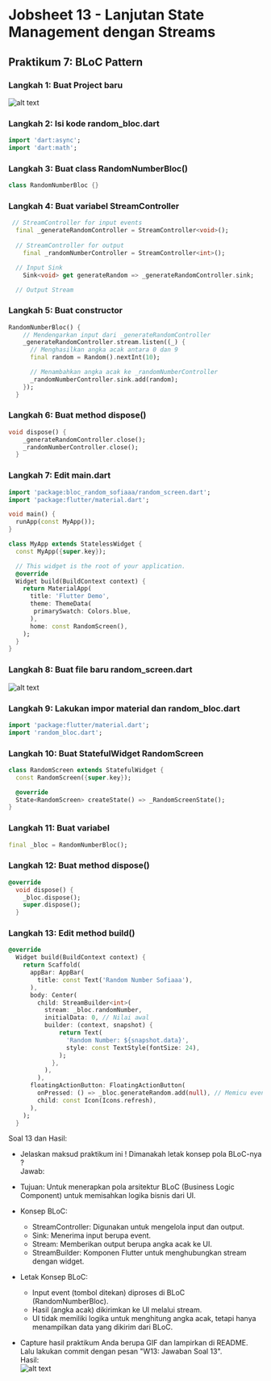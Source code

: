 # Jobsheet 13 - Lanjutan State Management dengan Streams        

## Praktikum 7: BLoC Pattern        

### Langkah 1: Buat Project baru        
![alt text](images/P7L1.png)        

### Langkah 2: Isi kode random_bloc.dart        
``` dart        
import 'dart:async';
import 'dart:math';
```     

### Langkah 3: Buat class RandomNumberBloc()        
``` dart        
class RandomNumberBloc {}
```     

### Langkah 4: Buat variabel StreamController       
``` dart        
 // StreamController for input events
  final _generateRandomController = StreamController<void>();
  
  // StreamController for output
    final _randomNumberController = StreamController<int>();

  // Input Sink
    Sink<void> get generateRandom => _generateRandomController.sink;

  // Output Stream
```     

### Langkah 5: Buat constructor     
``` dart        
RandomNumberBloc() {
    // Mendengarkan input dari _generateRandomController
    _generateRandomController.stream.listen((_) {
      // Menghasilkan angka acak antara 0 dan 9
      final random = Random().nextInt(10);

      // Menambahkan angka acak ke _randomNumberController
      _randomNumberController.sink.add(random);
    });
  }     
```     

### Langkah 6: Buat method dispose()        
``` dart        
void dispose() {
    _generateRandomController.close();
    _randomNumberController.close();
  }
```     

### Langkah 7: Edit main.dart       
``` dart        
import 'package:bloc_random_sofiaaa/random_screen.dart';
import 'package:flutter/material.dart';

void main() {
  runApp(const MyApp());
}

class MyApp extends StatelessWidget {
  const MyApp({super.key});

  // This widget is the root of your application.
  @override
  Widget build(BuildContext context) {
    return MaterialApp(
      title: 'Flutter Demo',
      theme: ThemeData(
       primarySwatch: Colors.blue,
      ),
      home: const RandomScreen(),
    );
  }
}
```     

### Langkah 8: Buat file baru random_screen.dart        
![alt text](images/P7L8.png)        

### Langkah 9: Lakukan impor material dan random_bloc.dart      
``` dart        
import 'package:flutter/material.dart';
import 'random_bloc.dart';      
```     

### Langkah 10: Buat StatefulWidget RandomScreen
``` dart        
class RandomScreen extends StatefulWidget {
  const RandomScreen({super.key});

  @override
  State<RandomScreen> createState() => _RandomScreenState();
}       
```     

### Langkah 11: Buat variabel       
``` dart        
final _bloc = RandomNumberBloc();
```     

### Langkah 12: Buat method dispose()       
``` dart        
@override
  void dispose() {
    _bloc.dispose(); 
    super.dispose();
  }
```     

### Langkah 13: Edit method build()     
``` dart    
@override
  Widget build(BuildContext context) {
    return Scaffold(
      appBar: AppBar(
        title: const Text('Random Number Sofiaaa'),
      ),
      body: Center(
        child: StreamBuilder<int>(
          stream: _bloc.randomNumber,
          initialData: 0, // Nilai awal
          builder: (context, snapshot) {
              return Text(
                'Random Number: ${snapshot.data}',
                style: const TextStyle(fontSize: 24),
              );
            },         
          ),
        ),
      floatingActionButton: FloatingActionButton(
        onPressed: () => _bloc.generateRandom.add(null), // Memicu event generateRandom
        child: const Icon(Icons.refresh),
      ),
    );
  }
```       
Soal 13 dan Hasil:    
* Jelaskan maksud praktikum ini ! Dimanakah letak konsep pola BLoC-nya ?    
Jawab:      
- Tujuan: Untuk menerapkan pola arsitektur BLoC (Business Logic Component) untuk memisahkan logika bisnis dari UI.    

- Konsep BLoC:    
  - StreamController: Digunakan untuk mengelola input dan output.
  - Sink: Menerima input berupa event.
  - Stream: Memberikan output berupa angka acak ke UI.
  - StreamBuilder: Komponen Flutter untuk menghubungkan stream dengan widget.   

- Letak Konsep BLoC:    
  - Input event (tombol ditekan) diproses di BLoC (RandomNumberBloc).
  - Hasil (angka acak) dikirimkan ke UI melalui stream.
  - UI tidak memiliki logika untuk menghitung angka acak, tetapi hanya menampilkan data yang dikirim dari BLoC.   

* Capture hasil praktikum Anda berupa GIF dan lampirkan di README. Lalu lakukan commit dengan pesan "W13: Jawaban Soal 13".   
Hasil:      
![alt text](images/Prak7S13.gif)    
     





